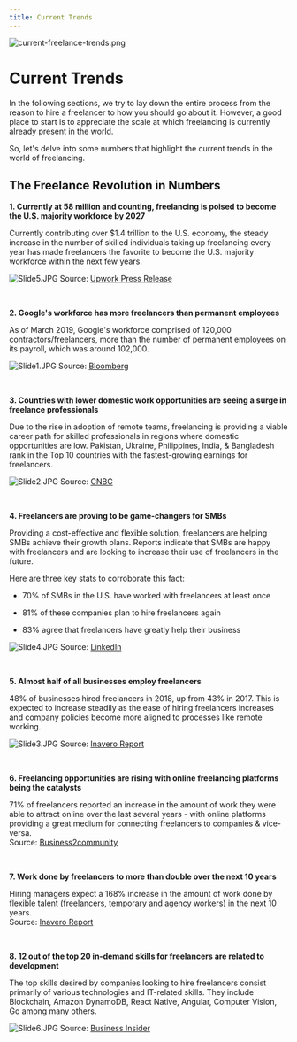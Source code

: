 ```yaml
---
title: Current Trends
---
```

![current-freelance-trends.png](/assets/current-freelance-trends.png)

# Current Trends

In the following sections, we try to lay down the entire process from the reason to hire a freelancer to how you should go about it. However, a good place to start is to appreciate the scale at which freelancing is currently already present in the world.

So, let's delve into some numbers that highlight the current trends in the world of freelancing.


## The Freelance Revolution in Numbers

**1. Currently at 58 million and counting, freelancing is poised to become the U.S. majority workforce by 2027**

Currently contributing over \$1.4 trillion to the U.S. economy, the steady increase in the number of skilled individuals taking up freelancing every year has made freelancers the favorite to become the U.S. majority workforce within the next few years.

![Slide5.JPG](https://storage.googleapis.com/slite-api-files-production/files/41b4a115-6d19-4bb3-b146-3a77d3c7a220/Slide5.JPG)
Source: [Upwork Press Release](https://www.upwork.com/press/2017/10/17/freelancing-in-america-2017/)

<br>

**2. Google's workforce has more freelancers than permanent employees**

As of March 2019, Google's workforce comprised of 120,000 contractors/freelancers, more than the number of permanent employees on its payroll, which was around 102,000.

![Slide1.JPG](https://storage.googleapis.com/slite-api-files-production/files/a1d732be-0f5e-40ec-8e91-25e658eafa73/Slide1.JPG)
Source: [Bloomberg](https://www.bloomberg.com/news/articles/2018-07-25/inside-google-s-shadow-workforce)

<br>

**3. Countries with lower domestic work opportunities are seeing a surge in freelance professionals**

Due to the rise in adoption of remote teams, freelancing is providing a viable career path for skilled professionals in regions where domestic opportunities are low. Pakistan, Ukraine, Philippines, India, & Bangladesh rank in the Top 10 countries with the fastest-growing earnings for freelancers.

![Slide2.JPG](https://storage.googleapis.com/slite-api-files-production/files/1d983cce-bb35-43a3-bc87-1eaa5c2fce1e/Slide2.JPG)
Source: [CNBC](https://www.cnbc.com/2019/08/07/the-10-countries-with-the-fastest-growing-earnings-for-freelancers.html)

<br>

**4. Freelancers are proving to be game-changers for SMBs**

Providing a cost-effective and flexible solution, freelancers are helping SMBs achieve their growth plans. Reports indicate that SMBs are happy with freelancers and are looking to increase their use of freelancers in the future.

Here are three key stats to corroborate this fact:
* 70% of SMBs in the U.S. have worked with freelancers at least once

* 81% of these companies plan to hire freelancers again

* 83% agree that freelancers have greatly help their business

![Slide4.JPG](https://storage.googleapis.com/slite-api-files-production/files/916741b4-0d1c-450c-862f-95f68a874de0/Slide4.JPG)
Source: [LinkedIn](https://www.linkedin.com/profinder/blog/how-small-businesses-are-leveraging-freelancers)

<br>

**5. Almost half of all businesses employ freelancers**

48% of businesses hired freelancers in 2018, up from 43% in 2017. This is expected to increase steadily as the ease of hiring freelancers increases and company policies become more aligned to processes like remote working.

![Slide3.JPG](https://storage.googleapis.com/slite-api-files-production/files/ddcd6c40-b233-447a-ad1c-686388db0f98/Slide3.JPG)
Source: [Inavero Report](https://www.slideshare.net/upwork/2018-future-workforce-report-hiring-manager-insights-on-flexible-and-remote-work-trends)


<br>

**6. Freelancing opportunities are rising with online freelancing platforms being the catalysts**

71% of freelancers reported an increase in the amount of work they were able to attract online over the last several years - with online platforms providing a great medium for connecting freelancers to companies & vice-versa.
<br>Source: [Business2community](https://www.business2community.com/small-business/how-small-businesses-balance-their-staff-with-freelancers-02274945)

<br>

**7. Work done by freelancers to more than double over the next 10 years**

Hiring managers expect a 168% increase in the amount of work done by flexible talent (freelancers, temporary and agency workers) in the next 10 years.
<br> Source: [Inavero Report](https://www.slideshare.net/upwork/2018-future-workforce-report-hiring-manager-insights-on-flexible-and-remote-work-trends)

<br>

**8. 12 out of the top 20 in-demand skills for freelancers are related to development**

The top skills desired by companies looking to hire freelancers consist primarily of various technologies and IT-related skills. They include Blockchain, Amazon DynamoDB, React Native, Angular, Computer Vision, Go among many others.

![Slide6.JPG](https://storage.googleapis.com/slite-api-files-production/files/9743bff0-5ad9-45d4-9497-2122ae8c191d/Slide6.JPG)
Source: [Business Insider](https://www.businessinsider.com/best-freelance-skills-to-get-jobs-upwork-2018?IR=T)
